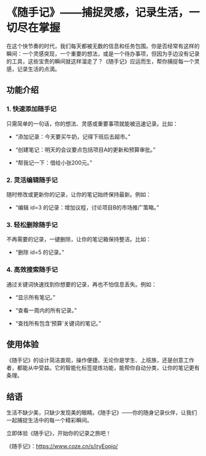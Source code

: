 
# 《随手记》——捕捉灵感，记录生活，一切尽在掌握

在这个快节奏的时代，我们每天都被无数的信息和任务包围。你是否经常有这样的瞬间：一个灵感突现，一个重要的想法，或是一个待办事项，但因为手边没有记录的工具，这些宝贵的瞬间就这样溜走了？《随手记》应运而生，帮你捕捉每一个灵感，记录生活的点滴。

## 功能介绍

### 1. **快速添加随手记**

只需简单的一句话，你的想法、灵感或重要事项就能被迅速记录。比如：

- “添加记录：今天要买牛奶，记得下班后去超市。”

- “创建笔记：明天的会议要点包括项目A的更新和预算审批。”

- “帮我记一下：借给小张200元。”

### 2. **灵活编辑随手记**

随时修改或更新你的记录，让你的笔记始终保持最新。例如：

- “编辑 id=3 的记录：增加议程，讨论项目B的市场推广策略。”

### 3. **轻松删除随手记**

不再需要的记录，一键删除，让你的笔记箱保持整洁。比如：

- “删除 id=5 的记录。”

### 4. **高效搜索随手记**

通过关键词快速找到你想要的记录，再也不怕信息丢失。例如：

- “显示所有笔记。”

- “查看一周内的所有记录。”

- “查找所有包含‘预算’关键词的笔记。”

## 使用体验

《随手记》的设计简洁直观，操作便捷。无论你是学生、上班族，还是创意工作者，都能从中受益。它的智能化标签提炼功能，能帮你自动分类，让你的笔记更有条理。

## 结语

生活不缺少美，只缺少发现美的眼睛。《随手记》——你的随身记录伙伴，让我们一起捕捉生活中的每一个精彩瞬间。

立即体验《随手记》，开始你的记录之旅吧！

《随手记》：https://www.coze.cn/s/iryEopjo/


